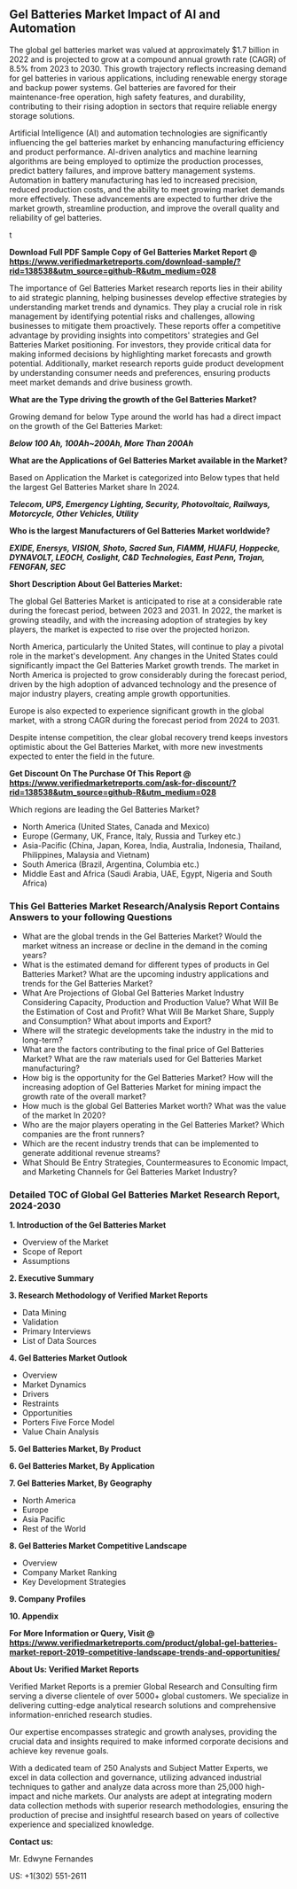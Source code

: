 <h2>Gel Batteries Market Impact of AI and Automation</h2><p>The global gel batteries market was valued at approximately $1.7 billion in 2022 and is projected to grow at a compound annual growth rate (CAGR) of 8.5% from 2023 to 2030. This growth trajectory reflects increasing demand for gel batteries in various applications, including renewable energy storage and backup power systems. Gel batteries are favored for their maintenance-free operation, high safety features, and durability, contributing to their rising adoption in sectors that require reliable energy storage solutions.</p><p>Artificial Intelligence (AI) and automation technologies are significantly influencing the gel batteries market by enhancing manufacturing efficiency and product performance. AI-driven analytics and machine learning algorithms are being employed to optimize the production processes, predict battery failures, and improve battery management systems. Automation in battery manufacturing has led to increased precision, reduced production costs, and the ability to meet growing market demands more effectively. These advancements are expected to further drive the market growth, streamline production, and improve the overall quality and reliability of gel batteries.</p>t</p><p id="" class=""><strong>Download Full PDF Sample Copy of Gel Batteries Market Report @ <a href="https://www.verifiedmarketreports.com/download-sample/?rid=138538&utm_source=github-R&utm_medium=028" target="_blank">https://www.verifiedmarketreports.com/download-sample/?rid=138538&utm_source=github-R&utm_medium=028</a></strong></p><p>The importance of&nbsp;Gel Batteries Market research reports lies in their ability to aid strategic planning, helping businesses develop effective strategies by understanding market trends and dynamics. They play a crucial role in risk management by identifying potential risks and challenges, allowing businesses to mitigate them proactively. These reports offer a competitive advantage by providing insights into competitors' strategies and Gel Batteries Market positioning. For investors, they provide critical data for making informed decisions by highlighting market forecasts and growth potential. Additionally, market research reports guide product development by understanding consumer needs and preferences, ensuring products meet market demands and drive business growth.</p><p><strong>What are the&nbsp;Type driving the growth of the Gel Batteries Market?</strong></p><p id="" class="">Growing demand for below Type around the world has had a direct impact on the growth of the Gel Batteries Market:</p><em><strong>Below 100 Ah, 100Ah~200Ah, More Than 200Ah</strong></em></p><strong>What are the&nbsp;Applications&nbsp;of Gel Batteries Market available in the Market?</strong></p><p id="" class="">Based on Application the Market is categorized into Below types that held the largest Gel Batteries Market share In 2024.</p><em><strong>Telecom, UPS, Emergency Lighting, Security, Photovoltaic, Railways, Motorcycle, Other Vehicles, Utility</strong></em></p><strong>Who is the largest Manufacturers of Gel Batteries Market worldwide?</strong></p><p><em><strong>EXIDE, Enersys, VISION, Shoto, Sacred Sun, FIAMM, HUAFU, Hoppecke, DYNAVOLT, LEOCH, Coslight, C&D Technologies, East Penn, Trojan, FENGFAN, SEC</strong></em></p><p id="" class=""><strong>Short Description About Gel Batteries Market:</strong></p><p>The global Gel Batteries Market is anticipated to rise at a considerable rate during the forecast period, between 2023 and 2031. In 2022, the market is growing steadily, and with the increasing adoption of strategies by key players, the market is expected to rise over the projected horizon.</p><p>North America, particularly the United States, will continue to play a pivotal role in the market's development. Any changes in the United States could significantly impact the Gel Batteries Market growth trends. The market in North America is projected to grow considerably during the forecast period, driven by the high adoption of advanced technology and the presence of major industry players, creating ample growth opportunities.</p><p>Europe is also expected to experience significant growth in the global market, with a strong CAGR during the forecast period from 2024 to 2031.</p><p>Despite intense competition, the clear global recovery trend keeps investors optimistic about the Gel Batteries Market, with more new investments expected to enter the field in the future.</p><p id="" class=""><strong>Get Discount On The Purchase Of This Report @ <a href="https://www.verifiedmarketreports.com/ask-for-discount/?rid=138538&utm_source=github-R&utm_medium=028" target="_blank">https://www.verifiedmarketreports.com/ask-for-discount/?rid=138538&utm_source=github-R&utm_medium=028</a></strong></p>Which regions are leading the Gel Batteries Market?</p><ul><li>North America (United States, Canada and Mexico)</li><li>Europe (Germany, UK, France, Italy, Russia and Turkey etc.)</li><li>Asia-Pacific (China, Japan, Korea, India, Australia, Indonesia, Thailand, Philippines, Malaysia and Vietnam)</li><li>South America (Brazil, Argentina, Columbia etc.)</li><li>Middle East and Africa (Saudi Arabia, UAE, Egypt, Nigeria and South Africa)</li></ul><h3 id="" class="">This Gel Batteries Market Research/Analysis Report Contains Answers to your following Questions</h3><ul><li>What are the global trends in the Gel Batteries Market? Would the market witness an increase or decline in the demand in the coming years?</li><li>What is the estimated demand for different types of products in Gel Batteries Market? What are the upcoming industry applications and trends for the Gel Batteries Market?</li><li>What Are Projections of Global Gel Batteries Market Industry Considering Capacity, Production and Production Value? What Will Be the Estimation of Cost and Profit? What Will Be Market Share, Supply and Consumption? What about imports and Export?</li><li>Where will the strategic developments take the industry in the mid to long-term?</li><li>What are the factors contributing to the final price of Gel Batteries Market? What are the raw materials used for Gel Batteries Market manufacturing?</li><li>How big is the opportunity for the Gel Batteries Market? How will the increasing adoption of Gel Batteries Market for mining impact the growth rate of the overall market?</li><li>How much is the global Gel Batteries Market worth? What was the value of the market In 2020?</li><li>Who are the major players operating in the Gel Batteries Market? Which companies are the front runners?</li><li>Which are the recent industry trends that can be implemented to generate additional revenue streams?</li><li>What Should Be Entry Strategies, Countermeasures to Economic Impact, and Marketing Channels for Gel Batteries Market Industry?</li></ul><h3 id="" class="">Detailed TOC of Global Gel Batteries Market Research Report, 2024-2030</h3><p id="" class=""><strong>1. Introduction of the Gel Batteries Market</strong></p><ul><li>Overview of the Market</li><li>Scope of Report</li><li>Assumptions</li></ul><p id="" class=""><strong>2. Executive Summary</strong></p><p id="" class=""><strong>3. Research Methodology of Verified Market Reports</strong></p><ul><li>Data Mining</li><li>Validation</li><li>Primary Interviews</li><li>List of Data Sources</li></ul><p id="" class=""><strong>4. Gel Batteries Market Outlook</strong></p><ul><li>Overview</li><li>Market Dynamics</li><li>Drivers</li><li>Restraints</li><li>Opportunities</li><li>Porters Five Force Model</li><li>Value Chain Analysis</li></ul><p id="" class=""><strong>5. Gel Batteries Market, By Product</strong></p><p id="" class=""><strong>6. Gel Batteries Market, By Application</strong></p><p id="" class=""><strong>7. Gel Batteries Market, By Geography</strong></p><ul><li>North America</li><li>Europe</li><li>Asia Pacific</li><li>Rest of the World</li></ul><p id="" class=""><strong>8. Gel Batteries Market Competitive Landscape</strong></p><ul><li>Overview</li><li>Company Market Ranking</li><li>Key Development Strategies</li></ul><p id="" class=""><strong>9. Company Profiles</strong></p><p id="" class=""><strong>10. Appendix</strong></p><p id="" class=""><strong>For More Information or Query, Visit @ <a href="https://www.verifiedmarketreports.com/product/global-gel-batteries-market-report-2019-competitive-landscape-trends-and-opportunities/" target="_blank">https://www.verifiedmarketreports.com/product/global-gel-batteries-market-report-2019-competitive-landscape-trends-and-opportunities/</a></strong></p><p id="" class=""><strong>About Us: Verified Market Reports</strong></p><p id="" class="">Verified Market Reports is a premier Global Research and Consulting firm serving a diverse clientele of over 5000+ global customers. We specialize in delivering cutting-edge analytical research solutions and comprehensive information-enriched research studies.</p><p id="" class="">Our expertise encompasses strategic and growth analyses, providing the crucial data and insights required to make informed corporate decisions and achieve key revenue goals.</p><p id="" class="">With a dedicated team of 250 Analysts and Subject Matter Experts, we excel in data collection and governance, utilizing advanced industrial techniques to gather and analyze data across more than 25,000 high-impact and niche markets. Our analysts are adept at integrating modern data collection methods with superior research methodologies, ensuring the production of precise and insightful research based on years of collective experience and specialized knowledge.</p><p id="" class=""><strong>Contact us:</strong></p><p id="" class="">Mr. Edwyne Fernandes</p><p id="" class="">US: +1(302) 551-2611</p>